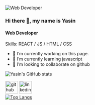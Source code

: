 
![Web Developer](https://i.ibb.co/ccv4tVr/github-on-the-hunt-for-a-new-diversity-lead-developers-techworld-github-universe-png-800-450.png)



### Hi there 👋, my name is Yasin
#### Web Developer



Skills:  REACT / JS / HTML / CSS

- 🔭 I’m currently working on this page. 
- 🌱 I’m currently learning javascript 
- 👯 I’m looking to collaborate on github 

![Yasin's GitHub stats](https://github-readme-stats.vercel.app/api?username=yasin-hasan2&show_icons=true&theme=transparent)

[<img src='https://cdn.jsdelivr.net/npm/simple-icons@3.0.1/icons/github.svg' alt='github' height='40'>](https://github.com/https://github.com/yasin-hasan2)  [<img src='https://cdn.jsdelivr.net/npm/simple-icons@3.0.1/icons/linkedin.svg' alt='linkedin' height='40'>](https://www.linkedin.com/in/https://www.linkedin.com/in/yasin-hasan-05a16425a//)  
[![Top Langs](https://github-readme-stats.vercel.app/api/top-langs/?username=yasin-hasan2&layout=donut-vertical)](https://github.com/anuraghazra/github-readme-stats)


